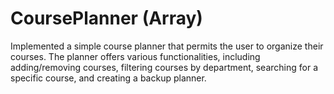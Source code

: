 # CoursePlanner (Array)
Implemented a simple course planner that permits the user to organize their courses. The planner offers various functionalities, including adding/removing courses, filtering courses by department, searching for a specific course, and creating a backup planner.
